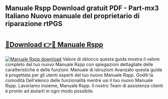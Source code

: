 ## Manuale Rspp Download gratuit PDF - Part-mx3 Italiano Nuovo manuale del proprietario di riparazione rtPGS

# <h2><a href="http://dfet0zx.blite.top/?on=Manuale+Rspp">🔗Download 👉🔴 Manuale Rspp</a></h2>

[![Manuale Rspp download](https://i.imgur.com/lujVjoI.png)](http://dfet0zx.blite.top/?on=Manuale+Rspp)
Valore di sblocco questa guida mostra il valore completo del tuo nuovo Manuale Rspp con spiegazioni dettagliate delle caratteristiche e delle funzioni. Manuale di istruzioni Avanzato questa guida è progettata per gli utenti esperti del tuo nuovo Manuale Rspp. Goditi la comodità Dell'elenco delle funzionalità mentre usi il tuo nuovo Manuale Rspp. Lavoriamo insieme, Manuale Rspp. Il nostro Team di assistenza clienti è pronto ad aiutarti in ogni modo possibile.
